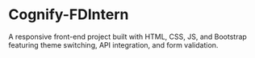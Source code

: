 # Cognify-FDIntern
A responsive front-end project built with HTML, CSS, JS, and Bootstrap featuring theme switching, API integration, and form validation.
